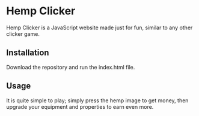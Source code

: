# Hemp Clicker
Hemp Clicker is a JavaScript website made just for fun, similar to any other clicker game.

## Installation
Download the repository and run the index.html file.

## Usage
It is quite simple to play; simply press the hemp image to get money, then upgrade your equipment and properties to earn even more.
